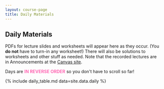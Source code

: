 ```yaml
---
layout: course-page
title: Daily Materials
---
```


## Daily Materials

PDFs for lecture slides and worksheets will appear here as they occur.  (You **do not** have to turn-in any worksheet!)  There will also be solutions to worksheets and other stuff as needed.  Note that the recorded lectures are in Announcements at the [Canvas site](https://canvas.alaska.edu/courses/16214).

Days are <span style="color:HotPink">**IN REVERSE ORDER**</span> so you don't have to scroll so far!

{% include daily_table.md  data=site.data.daily %}

<div style="padding-bottom: 100px"></div>
